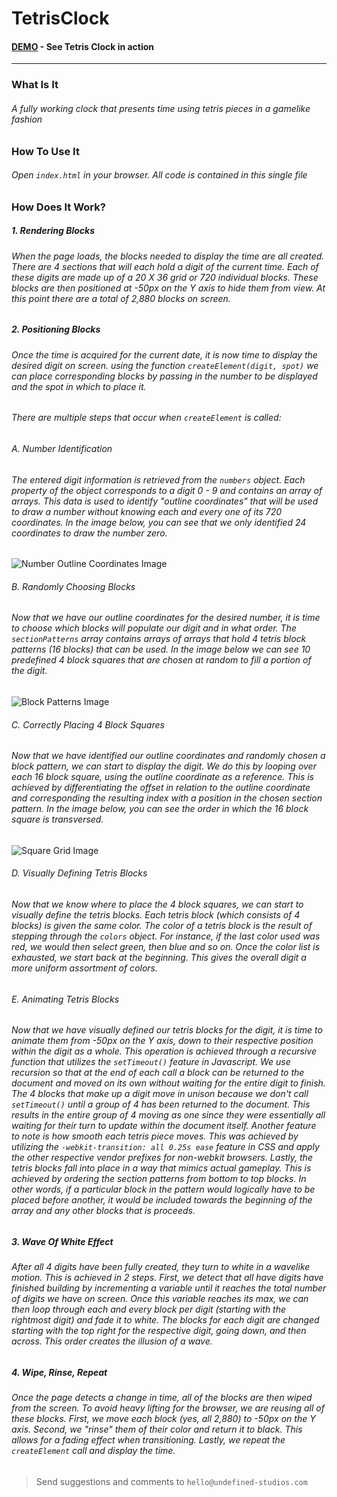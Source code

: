 # TetrisClock
#### [DEMO](https://undefined-studios.github.io/TetrisClock/) - See Tetris Clock in action
---
### What Is It
###### A fully working clock that presents time using tetris pieces in a gamelike fashion

### How To Use It
###### Open `index.html` in your browser. All code is contained in this single file

### How Does It Work?
##### 1. Rendering Blocks
###### When the page loads, the blocks needed to display the time are all created. There are 4 sections that will each hold a digit of the current time. Each of these digits are made up of a 20 X 36 grid or 720 individual blocks. These blocks are then positioned at -50px on the Y axis to hide them from view. At this point there are a total of 2,880 blocks on screen.
##### 2. Positioning Blocks
###### Once the time is acquired for the current date, it is now time to display the desired digit on screen. using the function `createElement(digit, spot)` we can place corresponding blocks by passing in the number to be displayed and the spot in which to place it.
###### There are multiple steps that occur when `createElement` is called:
###### A. Number Identification
###### The entered digit information is retrieved from the `numbers` object. Each property of the object corresponds to a digit 0 - 9 and contains an array of arrays. This data is used to identify "outline coordinates" that will be used to draw a number without knowing each and every one of its 720 coordinates. In the image below, you can see that we only identified 24 coordinates to draw the number zero.
![Number Outline Coordinates Image](https://undefined-studios.com/open-source/TetrisClock/images/numberStructure.PNG "Number Outline Coordinates")
###### B. Randomly Choosing Blocks
###### Now that we have our outline coordinates for the desired number, it is time to choose which blocks will populate our digit and in what order. The `sectionPatterns` array contains arrays of arrays that hold 4 tetris block patterns (16 blocks) that can be used. In the image below we can see 10 predefined 4 block squares that are chosen at random to fill a portion of the digit.
![Block Patterns Image](https://undefined-studios.com/open-source/TetrisClock/images/patterns.PNG "Block Patterns")
###### C. Correctly Placing 4 Block Squares
###### Now that we have identified our outline coordinates and randomly chosen a block pattern, we can start to display the digit. We do this by looping over each 16 block square, using the outline coordinate as a reference. This is achieved by differentiating the offset in relation to the outline coordinate and corresponding the resulting index with a position in the chosen section pattern. In the image below, you can see the order in which the 16 block square is transversed.
![Square Grid Image](https://undefined-studios.com/open-source/TetrisClock/images/grid.PNG "Square Grid")
###### D. Visually Defining Tetris Blocks
###### Now that we know where to place the 4 block squares, we can start to visually define the tetris blocks. Each tetris block (which consists of 4 blocks) is given the same color. The color of a tetris block is the result of stepping through the `colors` object. For instance, if the last color used was red, we would then select green, then blue and so on. Once the color list is exhausted, we start back at the beginning. This gives the overall digit a more uniform assortment of colors.
###### E. Animating Tetris Blocks
###### Now that we have visually defined our tetris blocks for the digit, it is time to animate them from -50px on the Y axis, down to their respective position within the digit as a whole. This operation is achieved through a recursive function that utilizes the `setTimeout()` feature in Javascript. We use recursion so that at the end of each call a block can be returned to the document and moved on its own without waiting for the entire digit to finish. The 4 blocks that make up a digit move in unison because we don't call `setTimeout()` until a group of 4 has been returned to the document. This results in the entire group of 4 moving as one since they were essentially all waiting for their turn to update within the document itself. Another feature to note is how smooth each tetris piece moves. This was achieved by utilizing the `-webkit-transition: all 0.25s ease` feature in CSS and apply the other respective vendor prefixes for non-webkit browsers. Lastly, the tetris blocks fall into place in a way that mimics actual gameplay. This is achieved by ordering the section patterns from bottom to top blocks. In other words, if a particular block in the pattern would logically have to be placed before another, it would be included towards the beginning of the array and any other blocks that is proceeds.
##### 3. Wave Of White Effect
###### After all 4 digits have been fully created, they turn to white in a wavelike motion. This is achieved in 2 steps. First, we detect that all have digits have finished building by incrementing a variable until it reaches the total number of digits we have on screen. Once this variable reaches its max, we can then loop through each and every block per digit (starting with the rightmost digit) and fade it to white. The blocks for each digit are changed starting with the top right for the respective digit, going down, and then across. This order creates the illusion of a wave.
##### 4. Wipe, Rinse, Repeat
###### Once the page detects a change in time, all of the blocks are then wiped from the screen. To avoid heavy lifting for the browser, we are reusing all of these blocks. First, we move each block (yes, all 2,880) to -50px on the Y axis. Second, we "rinse" them of their color and return it to black. This allows for a fading effect when transitioning. Lastly, we repeat the `createElement` call and display the time. 
> Send suggestions and comments to `hello@undefined-studios.com`
